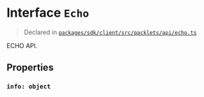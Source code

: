 # Interface `Echo`
> Declared in [`packages/sdk/client/src/packlets/api/echo.ts`]()

ECHO API.
## Properties
### `info: object`